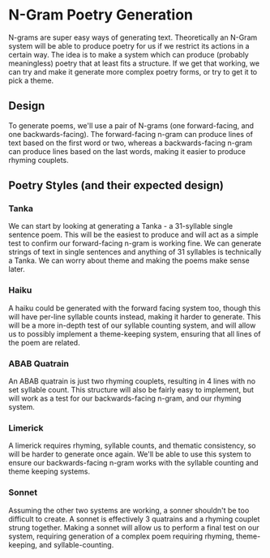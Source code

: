 # N-Gram Poetry Generation

N-grams are super easy ways of generating text. Theoretically an N-Gram system will be able to produce poetry for us if we restrict its actions in a certain way. 
The idea is to make a system which can produce (probably meaningless) poetry that at least fits a structure. If we get that working, we can try and make it generate 
more complex poetry forms, or try to get it to pick a theme.

## Design

To generate poems, we'll use a pair of N-grams (one forward-facing, and one backwards-facing). The forward-facing n-gram can produce lines of text based on the first
word or two, whereas a backwards-facing n-gram can produce lines based on the last words, making it easier to produce rhyming couplets.

## Poetry Styles (and their expected design)

### Tanka

We can start by looking at generating a Tanka - a 31-syllable single sentence poem. This will be the easiest to produce and will act as a simple test to confirm our 
forward-facing n-gram is working fine. We can generate strings of text in single sentences and anything of 31 syllables is technically a Tanka. We can worry about
theme and making the poems make sense later.

### Haiku

A haiku could be generated with the forward facing system too, though this will have per-line syllable counts instead, making it harder to generate. This will be a 
more in-depth test of our syllable counting system, and will allow us to possibly implement a theme-keeping system, ensuring that all lines of the poem are related.

### ABAB Quatrain

An ABAB quatrain is just two rhyming couplets, resulting in 4 lines with no set syllable count. This structure will also be fairly easy to implement, but will work
as a test for our backwards-facing n-gram, and our rhyming system.

### Limerick

A limerick requires rhyming, syllable counts, and thematic consistency, so will be harder to generate once again. We'll be able to use this system to ensure our
backwards-facing n-gram works with the syllable counting and theme keeping systems.

### Sonnet

Assuming the other two systems are working, a sonner shouldn't be too difficult to create. A sonnet is effectively 3 quatrains and a rhyming couplet strung together.
Making a sonnet will allow us to perform a final test on our system, requiring generation of a complex poem requiring rhyming, theme-keeping, and syllable-counting.
